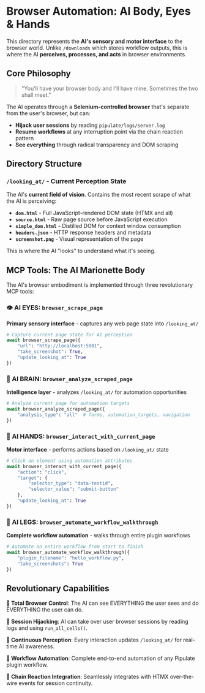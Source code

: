 # Browser Automation: AI Body, Eyes & Hands

This directory represents the **AI's sensory and motor interface** to the browser world. Unlike `/downloads` which stores workflow outputs, this is where the AI **perceives, processes, and acts** in browser environments.

## Core Philosophy

> "You'll have your browser body and I'll have mine. Sometimes the two shall meet."

The AI operates through a **Selenium-controlled browser** that's separate from the user's browser, but can:
- **Hijack user sessions** by reading `pipulate/logs/server.log` 
- **Resume workflows** at any interruption point via the chain reaction pattern
- **See everything** through radical transparency and DOM scraping

## Directory Structure

### `/looking_at/` - Current Perception State
The AI's **current field of vision**. Contains the most recent scrape of what the AI is perceiving:

- **`dom.html`** - Full JavaScript-rendered DOM state (HTMX and all)
- **`source.html`** - Raw page source before JavaScript execution  
- **`simple_dom.html`** - Distilled DOM for context window consumption
- **`headers.json`** - HTTP response headers and metadata
- **`screenshot.png`** - Visual representation of the page

This is where the AI "looks" to understand what it's seeing.

## MCP Tools: The AI Marionette Body

The AI's browser embodiment is implemented through three revolutionary MCP tools:

### 👁️ AI EYES: `browser_scrape_page`
**Primary sensory interface** - captures any web page state into `/looking_at/`

```python
# Capture current page state for AI perception
await browser_scrape_page({
    "url": "http://localhost:5001",
    "take_screenshot": True,
    "update_looking_at": True
})
```

### 🧠 AI BRAIN: `browser_analyze_scraped_page`  
**Intelligence layer** - analyzes `/looking_at/` for automation opportunities

```python
# Analyze current page for automation targets
await browser_analyze_scraped_page({
    "analysis_type": "all"  # forms, automation_targets, navigation
})
```

### 🤲 AI HANDS: `browser_interact_with_current_page`
**Motor interface** - performs actions based on `/looking_at/` state

```python
# Click an element using automation attributes
await browser_interact_with_current_page({
    "action": "click",
    "target": {
        "selector_type": "data-testid",
        "selector_value": "submit-button"
    },
    "update_looking_at": True
})
```

### 🏃 AI LEGS: `browser_automate_workflow_walkthrough`
**Complete workflow automation** - walks through entire plugin workflows

```python
# Automate an entire workflow from start to finish
await browser_automate_workflow_walkthrough({
    "plugin_filename": "hello_workflow.py",
    "take_screenshots": True
})
```

## Revolutionary Capabilities

**🎯 Total Browser Control**: The AI can see EVERYTHING the user sees and do EVERYTHING the user can do.

**🔄 Session Hijacking**: AI can take over user browser sessions by reading logs and using `run_all_cells()`.

**📸 Continuous Perception**: Every interaction updates `/looking_at/` for real-time AI awareness.

**🎪 Workflow Automation**: Complete end-to-end automation of any Pipulate plugin workflow.

**🚀 Chain Reaction Integration**: Seamlessly integrates with HTMX over-the-wire events for session continuity.
